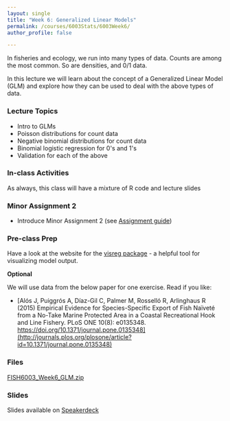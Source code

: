 ```yaml
---
layout: single
title: "Week 6: Generalized Linear Models"
permalink: /courses/6003Stats/6003Week6/
author_profile: false

---
```


In fisheries and ecology, we run into many types of data. Counts are among the most common. So are densities, and 0/1 data.

In this lecture we will learn about the concept of a Generalized Linear Model (GLM) and explore how they can be used to deal with the above types of data.

### Lecture Topics

* Intro to GLMs
* Poisson distributions for count data
* Negative binomial distributions for count data
* Binomial logistic regression for 0's and 1's
* Validation for each of the above
		
### In-class Activities

As always, this class will have a mixture of R code and lecture slides

### Minor Assignment 2

- Introduce Minor Assignment 2 (see [Assignment guide](/courses/6003Stats/6003Assignmentguide/))

### Pre-class Prep

Have a look at the website for the [visreg package](http://pbreheny.github.io/visreg/) - a helpful tool for visualizing model output.

**Optional**

We will use data from the below paper for one exercise. Read if you like:

- [Alós J, Puiggrós A, Díaz-Gil C, Palmer M, Rosselló R, Arlinghaus R (2015) Empirical Evidence for Species-Specific Export of Fish Naïveté from a No-Take Marine Protected Area in a Coastal Recreational Hook and Line Fishery. PLoS ONE 10(8): e0135348. https://doi.org/10.1371/journal.pone.0135348](http://journals.plos.org/plosone/article?id=10.1371/journal.pone.0135348)

### Files

[FISH6003_Week6_GLM.zip](/assets/images/6003/FISH6003_Week6_GLM.zip)

### Slides

<script async class="speakerdeck-embed" data-id="30bdb6f0eac94f56b16c08eee808c5cf" data-ratio="1.77777777777778" src="//speakerdeck.com/assets/embed.js"></script>
Slides available on [Speakerdeck](https://speakerdeck.com/pandalusplatyceros/fish-6003-week-6-generalized-linear-models)


